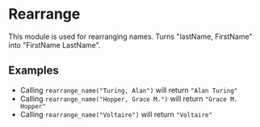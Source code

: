 Rearrange
=========

This module is used for rearranging names.
Turns "lastName, FirstName" into "FirstName LastName".

## Examples

* Calling `rearrange_name("Turing, Alan")` will return `"Alan Turing"`
* Calling `rearrange_name("Hopper, Grace M.")` will return `"Grace M. Hopper"`
* Calling  `rearrange_name("Voltaire")` will return `"Voltaire"`